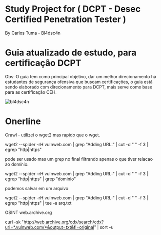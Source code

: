 # Study Project for ( DCPT - Desec Certified Penetration Tester ) 
By Carlos Tuma - Bl4dsc4n

# Guia atualizado de estudo, para certificação DCPT
                                          
Obs: O guia tem como principal objetivo, dar um melhor direcionamento há estudantes de segurança ofensiva que buscam certificações, o guia está sendo elaborado com direcionamento para DCPT, mais serve como base para as certificação CEH. 

![bl4dsc4n](https://user-images.githubusercontent.com/13341724/162857229-8071bf97-9689-45fb-9692-7a55b40a4b3e.jpeg)



# Onerline
 
Crawl - utilizei o wget2 mas rapido que o wget.
 
wget2 --spider -rH vulnweb.com | grep "Adding URL:" | cut -d " " -f 3 | egrep "http|https"

pode ser usado mas um grep no final filtrando apenas o que tiver relacao ao domínio.

wget2 --spider -rH vulnweb.com | grep "Adding URL:" | cut -d " " -f 3 | egrep "http|https" | grep "dominio"

podemos salvar em um arquivo

wget2 --spider -rH vulnweb.com | grep "Adding URL:" | cut -d " " -f 3 | egrep "http|https" | tee -a arq.txt


OSINT web.archive.org

curl -sk "http://web.archive.org/cdx/search/cdx?url=*.vulnweb.com/*&output=txt&fl=original" | sort -u
